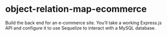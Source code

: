 # object-relation-map-ecommerce
Build the back end for an e-commerce site. You’ll take a working Express.js API and configure it to use Sequelize to interact with a MySQL database.
